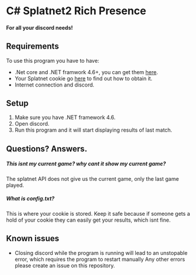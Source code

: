 # C# Splatnet2 Rich Presence
#### For all your discord needs!

## Requirements
To use this program you have to have:
- .Net core and .NET framwork 4.6+, you can get them [here](https://www.microsoft.com/net/download).
- Your Splatnet cookie go [here](github.com/frozenpandaman/splatnet2statink/wiki/mitmproxy-instructions) to find out how to obtain it.
- Internet connection and discord.

## Setup
1. Make sure you have .NET framework 4.6.
2. Open discord.
3. Run this program and it will start displaying results of last match.
 
## Questions? Answers.

##### This isnt my current game? why cant it show my current game?
The splatnet API does not give us the current game, only the last game played.

##### What is config.txt?
This is where your cookie is stored. Keep it safe because if someone gets a hold of your cookie they can easily get your results, which isnt fine.

## Known issues
- Closing discord while the program is running will lead to an unstopable error, which requires the program to restart manually
Any other errors please create an issue on this repository.